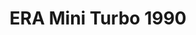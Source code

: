 ---
    title: ERA Mini Turbo 1990
    slug: ERA-Mini-Turbo-1990
    description:
    code: ERA-Mini-Turbo-1990
    image: https://cmdiy-archive.s3.us-east-1.amazonaws.com/adverts/images/ERA+Mini+Turbo+1990.jpeg
    download: https://cmdiy-archive.s3.us-east-1.amazonaws.com/adverts/documents/ERA+Mini+Turbo+1990.pdf
---
